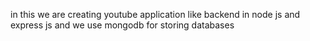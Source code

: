 in this we are creating youtube application like backend in node js and express js and we use mongodb for storing databases 